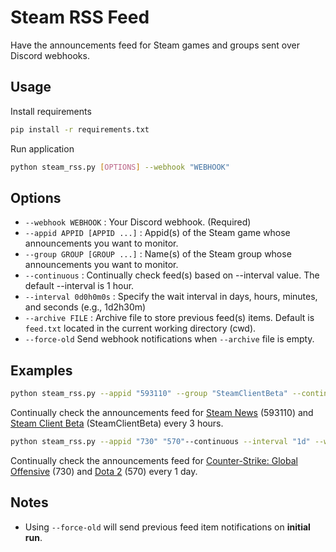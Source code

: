 # Steam RSS Feed
Have the announcements feed for Steam games and groups sent over Discord webhooks.
## Usage
Install requirements
```bash
pip install -r requirements.txt
```
Run application
```bash
python steam_rss.py [OPTIONS] --webhook "WEBHOOK"
```
## Options
 - `--webhook WEBHOOK` : Your Discord webhook. (Required)
 - `--appid APPID [APPID ...]` : Appid(s) of the Steam game whose announcements you want to monitor.
 - `--group GROUP [GROUP ...]` : Name(s) of the Steam group whose announcements you want to monitor.
 - `--continuous` : Continually check feed(s) based on --interval value. The default --interval is 1 hour.
 - `--interval 0d0h0m0s` : Specify the wait interval in days, hours, minutes, and seconds (e.g., 1d2h30m)
 - `--archive FILE` : Archive file to store previous feed(s) items. Default is `feed.txt` located in the current working directory (cwd).
 - `--force-old` Send webhook notifications when `--archive` file is empty.

## Examples
```bash
python steam_rss.py --appid "593110" --group "SteamClientBeta" --continuous --interval "3h" --webhook "DISCORD_WEBHOOK_URL"
```
Continually check the announcements feed for [Steam News](https://steamcommunity.com/games/593110/announcements) (593110) and [Steam Client Beta](https://steamcommunity.com/groups/SteamClientBeta/announcements) (SteamClientBeta) every 3 hours.
```bash
python steam_rss.py --appid "730" "570"--continuous --interval "1d" --webhook "DISCORD_WEBHOOK_URL"
```
Continually check the announcements feed for [Counter-Strike: Global Offensive](https://steamcommunity.com/games/CSGO/announcements) (730) and [Dota 2](https://steamcommunity.com/games/dota2/announcements) (570) every 1 day.

## Notes
- Using `--force-old` will send previous feed item notifications on **initial run**.